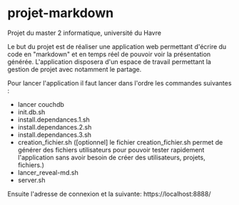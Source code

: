 projet-markdown
===============

Projet du master 2 informatique, université du Havre


Le but du projet est de réaliser une application web permettant d'écrire du code en "markdown" et en temps réel de pouvoir voir la présentation générée. L'application disposera d'un espace de travail permettant la gestion de projet avec notamment le partage.



Pour lancer l'application il faut lancer dans l'ordre les commandes suivantes :

* lancer couchdb
* init.db.sh
* install.dependances.1.sh
* install.dependances.2.sh
* install.dependances.3.sh
* creation_fichier.sh ([optionnel] le fichier creation_fichier.sh permet de générer des fichiers utilisateurs pour pouvoir tester rapidement l'application sans avoir besoin de créer des utilisateurs, projets, fichiers.)
* lancer_reveal-md.sh
* server.sh

Ensuite l'adresse de connexion et la suivante: 
https://localhost:8888/
